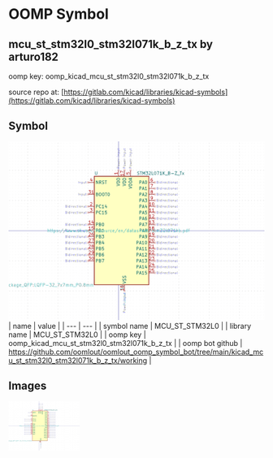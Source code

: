 # OOMP Symbol  
## mcu_st_stm32l0_stm32l071k_b_z_tx  by arturo182  
  
oomp key: oomp_kicad_mcu_st_stm32l0_stm32l071k_b_z_tx  
  
source repo at: [https://gitlab.com/kicad/libraries/kicad-symbols](https://gitlab.com/kicad/libraries/kicad-symbols)  
## Symbol  
  
[![working.png](working_600.png)](working.png)  
| name | value | 
| --- | --- | 
| symbol name | MCU_ST_STM32L0 | 
| library name | MCU_ST_STM32L0 | 
| oomp key | oomp_kicad_mcu_st_stm32l0_stm32l071k_b_z_tx | 
| oomp bot github | https://github.com/oomlout/oomlout_oomp_symbol_bot/tree/main/kicad_mcu_st_stm32l0_stm32l071k_b_z_tx/working | 
## Images  
  
[![working.png](working_140.png)](working.png)  
